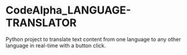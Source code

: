 # CodeAlpha_LANGUAGE-TRANSLATOR
Python project to translate text content from one language to any other language in real-time with a button click. 
